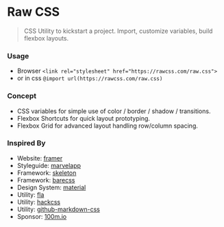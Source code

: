 # Raw CSS
> CSS Utility to kickstart a project. Import, customize variables, build flexbox layouts.

### Usage
- Browser `<link rel="stylesheet" href="https://rawcss.com/raw.css">`
- or in css `@import url(https://rawcss.com/raw.css)`

### Concept
- CSS variables for simple use of color / border / shadow / transitions.
- Flexbox Shortcuts for quick layout prototyping.
- Flexbox Grid for advanced layout handling row/column spacing.

### Inspired By

- Website: [framer](https://framer.com/)
- Styleguide: [marvelapp](https://marvelapp.com/styleguide/design/layout)
- Framework: [skeleton](http://getskeleton.com/)
- Framework: [barecss](http://www.barecss.com/)
- Design System: [material](https://material.io/components/web/catalog/input-controls/checkboxes)
- Utility: [fla](http://progressivered.com/fla/?d=0&v=1&h=1&s=0&i=000&a=000)
- Utility: [hackcss](https://hackcss.egoist.moe/)
- Utility: [github-markdown-css](https://github.com/sindresorhus/github-markdown-css)
- Sponsor: [100m.io](http://100m.io/)
